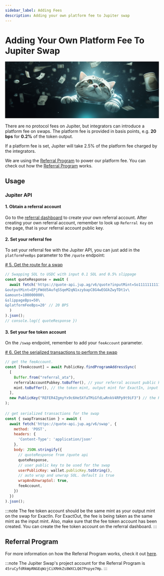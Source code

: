 ```yaml
---
sidebar_label: Adding Fees
description: Adding your own platform fee to Jupiter swap
---
```

# Adding Your Own Platform Fee To Jupiter Swap
![cat_flying](./cat_flying_money.png)

There are no protocol fees on Jupiter, but integrators can introduce a platform fee on swaps. The platform fee is provided in basis points, e.g. **20 bps** for **0.2%** of the token output.

If a platform fee is set, Jupiter will take 2.5% of the platform fee charged by the integrators.

We are using the [Referral Program](https://github.com/TeamRaccoons/referral) to power our platform fee. You can check out how the [Referral Program](/docs/additional-topics/referral-program) works.

## Usage

### Jupiter API

#### 1. Obtain a referral account

Go to the [referral dashboard](https://referral.jup.ag/dashboard) to create your own referral account. After creating your own referral account, remember to look up `Referral Key` on the page, that is your referral account public key.

#### 2. Set your referral fee

To set your referral fee with the Jupiter API, you can just add in the `platformFeeBps` parameter to the `/quote` endpoint:

[# 5. Get the route for a swap](/docs/apis/swap-api#5-get-the-route-for-a-swap)

```js
// Swapping SOL to USDC with input 0.1 SOL and 0.5% slippage
const quoteResponse = await (
  await fetch('https://quote-api.jup.ag/v6/quote?inputMint=So11111111111111111111111111111111111111112\
&outputMint=EPjFWdd5AufqSSqeM2qN1xzybapC8G4wEGGkZwyTDt1v\
&amount=100000000\
&slippageBps=50\
&platformFeeBps=20' // 20 BPS
  )
).json();
// console.log({ quoteResponse })
```

#### 3. Set your fee token account

On the `/swap` endpoint, remember to add your `feeAccount` parameter.

[# 6. Get the serialized transactions to perform the swap](/docs/apis/swap-api#6-get-the-serialized-transactions-to-perform-the-swap)

```js
// get the feeAccount.
const [feeAccount] = await PublicKey.findProgramAddressSync(
  [
    Buffer.from("referral_ata"),
    referralAccountPubkey.toBuffer(), // your referral account public key
    mint.toBuffer(), // the token mint, output mint for ExactIn, input mint for ExactOut.
  ],
  new PublicKey("REFER4ZgmyYx9c6He5XfaTMiGfdLwRnkV4RPp9t9iF3") // the Referral Program
);

// get serialized transactions for the swap
const { swapTransaction } = await (
  await fetch('https://quote-api.jup.ag/v6/swap', {
    method: 'POST',
    headers: {
      'Content-Type': 'application/json'
    },
    body: JSON.stringify({
      // quoteResponse from /quote api
      quoteResponse,
      // user public key to be used for the swap
      userPublicKey: wallet.publicKey.toString(),
      // auto wrap and unwrap SOL. default is true
      wrapAndUnwrapSol: true,
      feeAccount,
    })
  })
).json();
```

:::note
The fee token account should be the same mint as your output mint on the swap for ExactIn. For ExactOut, the fee is being taken as the same mint as the input mint. Also, make sure that the fee token account has been created. You can create the fee token account on the referral dashboard.
:::

## Referral Program

For more information on how the Referral Program works, check it out [here](/docs/additional-topics/referral-program).

:::note
The Jupiter Swap's project account for the Referral Program is `45ruCyfdRkWpRNGEqWzjCiXRHkZs8WXCLQ67Pnpye7Hp`.
:::

